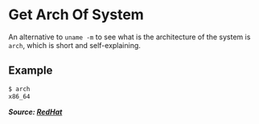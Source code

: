 # Get Arch Of System

An alternative to `uname -m` to see what is the architecture of the system is `arch`, which is short and self-explaining.

## Example

```bash
$ arch
x86_64
```

***Source: [RedHat](https://www.redhat.com/sysadmin/5-linux-commands)***
